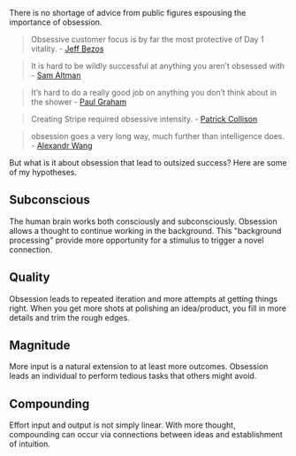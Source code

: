 There is no shortage of advice from public figures espousing the importance of obsession. 

> Obsessive customer focus is by far the most protective of Day 1 vitality.  - [Jeff Bezos](https://www.aboutamazon.com/news/company-news/2016-letter-to-shareholders)

> It is hard to be wildly successful at anything you aren’t obsessed with - [Sam Altman](https://blog.samaltman.com/how-to-be-successful)

> It’s hard to do a really good job on anything you don’t think about in the shower - [Paul Graham](https://www.paulgraham.com/top.html)

> Creating Stripe required obsessive intensity. - [Patrick Collison](https://x.com/patrickc/status/1135886195253284865)

> obsession goes a very long way, much further than intelligence does. - [Alexandr Wang](https://x.com/alexandr_wang/status/1685646515123990528)

But what is it about obsession that lead to outsized success? Here are some of my hypotheses. 

## Subconscious
The human brain works both consciously and subconsciously. Obsession allows a thought to continue working in the background. This "background processing" provide more opportunity for a stimulus to trigger a novel connection. 

## Quality
Obsession leads to repeated iteration and more attempts at getting things right. When you get more shots at polishing an idea/product, you fill in more details and trim the rough edges. 

## Magnitude
More input is a natural extension to at least more outcomes. Obsession leads an individual to perform tedious tasks that others might avoid. 

## Compounding
Effort input and output is not simply linear. With more thought, compounding can occur via connections between ideas and establishment of intuition. 